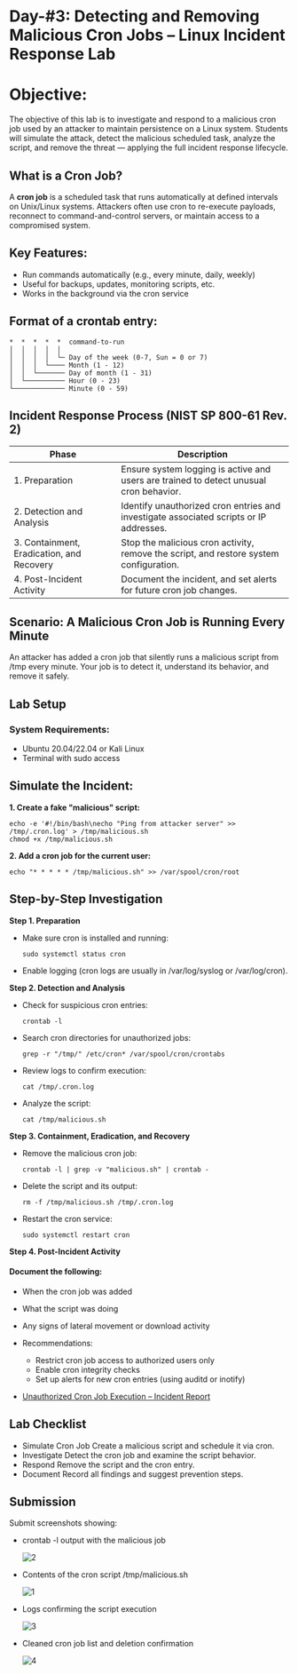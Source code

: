 # Day-#3: Detecting and Removing Malicious Cron Jobs – Linux Incident Response Lab
# Objective:
The objective of this lab is to investigate and respond to a malicious cron job used by an attacker to maintain persistence on a Linux system. Students will simulate the attack, detect the malicious scheduled task, analyze the script, and remove the threat — applying the full incident response lifecycle.

## What is a Cron Job?
A **cron job** is a scheduled task that runs automatically at defined intervals on Unix/Linux systems. Attackers often use cron to re-execute payloads, reconnect to command-and-control servers, or maintain access to a compromised system.

## Key Features:
- Run commands automatically (e.g., every minute, daily, weekly)
- Useful for backups, updates, monitoring scripts, etc.
- Works in the background via the cron service

## Format of a crontab entry:
 
    *  *  *  *  *  command-to-run
    │  │  │  │  │
    │  │  │  │  └─ Day of the week (0-7, Sun = 0 or 7)
    │  │  │  └──── Month (1 - 12)
    │  │  └─────── Day of month (1 - 31)
    │  └────────── Hour (0 - 23)
    └───────────── Minute (0 - 59)

## Incident Response Process (NIST SP 800-61 Rev. 2)
|Phase|Description|
|------|--------|
|1. Preparation	|Ensure system logging is active and users are trained to detect unusual cron behavior.|
|2. Detection and Analysis	|Identify unauthorized cron entries and investigate associated scripts or IP addresses.|
|3. Containment, Eradication, and Recovery	|Stop the malicious cron activity, remove the script, and restore system configuration.|
|4. Post-Incident Activity	|Document the incident, and set alerts for future cron job changes.|

## Scenario: A Malicious Cron Job is Running Every Minute
An attacker has added a cron job that silently runs a malicious script from /tmp every minute. Your job is to detect it, understand its behavior, and remove it safely.

## Lab Setup
### System Requirements:
- Ubuntu 20.04/22.04 or Kali Linux
- Terminal with sudo access
## Simulate the Incident:
**1. Create a fake "malicious" script:**
      
    echo -e '#!/bin/bash\necho "Ping from attacker server" >> /tmp/.cron.log' > /tmp/malicious.sh
    chmod +x /tmp/malicious.sh

**2. Add a cron job for the current user:**
       
    echo "* * * * * /tmp/malicious.sh" >> /var/spool/cron/root

## Step-by-Step Investigation
**Step 1. Preparation**
- Make sure cron is installed and running:

      sudo systemctl status cron

- Enable logging (cron logs are usually in /var/log/syslog or /var/log/cron).

**Step 2. Detection and Analysis**
- Check for suspicious cron entries:

      crontab -l

- Search cron directories for unauthorized jobs:

      grep -r "/tmp/" /etc/cron* /var/spool/cron/crontabs

- Review logs to confirm execution:

      cat /tmp/.cron.log

- Analyze the script:

      cat /tmp/malicious.sh

**Step 3. Containment, Eradication, and Recovery**
- Remove the malicious cron job:

      crontab -l | grep -v "malicious.sh" | crontab -

- Delete the script and its output:

      rm -f /tmp/malicious.sh /tmp/.cron.log

- Restart the cron service:

      sudo systemctl restart cron
 
**Step 4. Post-Incident Activity**
#### Document the following:

- When the cron job was added
- What the script was doing
- Any signs of lateral movement or download activity
- Recommendations:
    - Restrict cron job access to authorized users only
    - Enable cron integrity checks
    - Set up alerts for new cron entries (using auditd or inotify)

- [Unauthorized Cron Job Execution – Incident Report](https://github.com/KarthikSArkasali/30-Days-SOC-Challenge/blob/main/Files/Cronjob%20Incident%20Report.pdf)

## Lab Checklist
- Simulate Cron Job Create a malicious script and schedule it via cron.
- Investigate Detect the cron job and examine the script behavior.
- Respond Remove the script and the cron entry.
- Document Record all findings and suggest prevention steps.

## Submission
Submit screenshots showing:

- crontab -l output with the malicious job

  ![2  ](https://github.com/user-attachments/assets/45f5ec38-0f5a-4e2b-8cde-1772e89c88c0)

- Contents of the cron script /tmp/malicious.sh

  ![1](https://github.com/user-attachments/assets/12d5786d-08a4-465c-b188-cc29bfe298dc)

- Logs confirming the script execution

  ![3](https://github.com/user-attachments/assets/a891985c-ce6f-4296-a157-d7a58994659e)

- Cleaned cron job list and deletion confirmation

  ![4](https://github.com/user-attachments/assets/555577c6-e96c-4a9e-8179-254697fbaf21)
